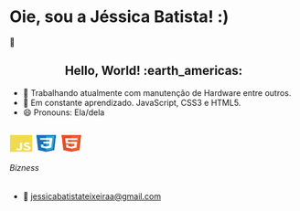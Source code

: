 <h1>Oie, sou a Jéssica Batista! :) </h1> 🚀
<h2 align="center">Hello, World! :earth_americas:</h2>




- 🔭  Trabalhando atualmente com manutenção de Hardware entre outros.
- 🌱  Em constante aprendizado. JavaScript, CSS3 e HTML5.
- 😄 Pronouns: Ela/dela

 <div style="display: inline_block"><br>
 <img align="center" alt="Jehs-Js" height="30" width="40" src="https://raw.githubusercontent.com/devicons/devicon/master/icons/javascript/javascript-plain.svg">
 <img align="center" alt="Jehs-CSS" height="30" width="40" src="https://raw.githubusercontent.com/devicons/devicon/master/icons/css3/css3-original.svg">
 <img align="center" alt="Jehs-HTML" height="30" width="40" src="https://raw.githubusercontent.com/devicons/devicon/master/icons/html5/html5-original.svg">
 
 </div>
 
 ###### Bizness

- :email: jessicabatistateixeiraa@gmail.com

 

 
 
 
